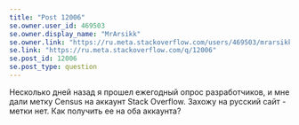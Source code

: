 ```yaml
---
title: "Post 12006"
se.owner.user_id: 469503
se.owner.display_name: "MrArsikk"
se.owner.link: "https://ru.meta.stackoverflow.com/users/469503/mrarsikk"
se.link: "https://ru.meta.stackoverflow.com/q/12006"
se.post_id: 12006
se.post_type: question
---
```

<p>Несколько дней назад я прошел ежегодный опрос разработчиков, и мне дали метку Census на аккаунт Stack Overflow. Захожу на русский сайт - метки нет. Как получить ее на оба аккаунта?</p>
